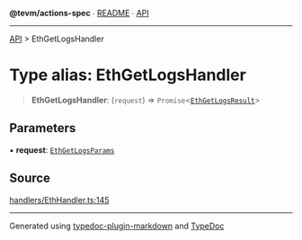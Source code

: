 **@tevm/actions-spec** ∙ [README](../README.md) ∙ [API](../API.md)

***

[API](../API.md) > EthGetLogsHandler

# Type alias: EthGetLogsHandler

> **EthGetLogsHandler**: (`request`) => `Promise`\<[`EthGetLogsResult`](EthGetLogsResult.md)\>

## Parameters

▪ **request**: [`EthGetLogsParams`](EthGetLogsParams.md)

## Source

[handlers/EthHandler.ts:145](https://github.com/evmts/tevm-monorepo/blob/main/core/actions-spec/src/handlers/EthHandler.ts#L145)

***
Generated using [typedoc-plugin-markdown](https://www.npmjs.com/package/typedoc-plugin-markdown) and [TypeDoc](https://typedoc.org/)
